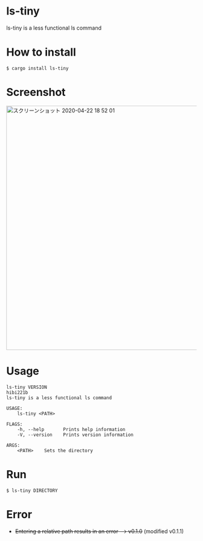 # ls-tiny
ls-tiny is a less functional ls command

# How to install

`$ cargo install ls-tiny`

# Screenshot

<img width="647" alt="スクリーンショット 2020-04-22 18 52 01" src="https://user-images.githubusercontent.com/29950288/79967910-68849100-84ca-11ea-8e03-c2a703a62cb1.png">

# Usage

```console
ls-tiny VERSION
hibi221b
ls-tiny is a less functional ls command

USAGE:
    ls-tiny <PATH>

FLAGS:
    -h, --help       Prints help information
    -V, --version    Prints version information

ARGS:
    <PATH>    Sets the directory
```

# Run

`$ ls-tiny DIRECTORY`

# Error
- ~~Entering a relative path results in an error --> v0.1.0~~ (modified v0.1.1)
